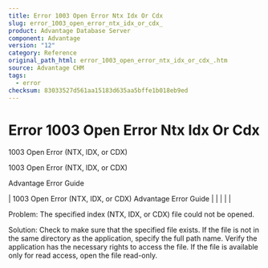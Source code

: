 ```yaml
---
title: Error 1003 Open Error Ntx Idx Or Cdx
slug: error_1003_open_error_ntx_idx_or_cdx_
product: Advantage Database Server
component: Advantage
version: "12"
category: Reference
original_path_html: error_1003_open_error_ntx_idx_or_cdx_.htm
source: Advantage CHM
tags:
  - error
checksum: 83033527d561aa15183d635aa5bffe1b018eb9ed
---
```


# Error 1003 Open Error Ntx Idx Or Cdx

1003 Open Error (NTX, IDX, or CDX)

1003 Open Error (NTX, IDX, or CDX)

Advantage Error Guide

| 1003 Open Error (NTX, IDX, or CDX)  Advantage Error Guide |  |  |  |  |

Problem: The specified index (NTX, IDX, or CDX) file could not be opened.

Solution: Check to make sure that the specified file exists. If the file is not in the same directory as the application, specify the full path name. Verify the application has the necessary rights to access the file. If the file is available only for read access, open the file read-only.
